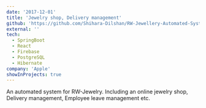 ```yaml
---
date: '2017-12-01'
title: 'Jewelry shop, Delivery management'
github: 'https://github.com/Shihara-Dilshan/RW-Jewellery-Automated-System-React-SpringBoot'
external: ''
tech:
  - SpringBoot
  - React
  - Firebase
  - PostgreSQL
  - Hibernate
company: 'Apple'
showInProjects: true
---
```


An automated system for RW-Jewelry. Including an online jewelry shop, Delivery management, Employee leave management etc.
